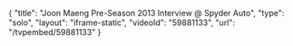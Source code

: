 {
    "title": "Joon Maeng Pre-Season 2013 Interview @ Spyder Auto",
    "type": "solo",
    "layout": "iframe-static",
    "videoId": "59881133",
    "url": "\/tvpembed\/59881133"
}